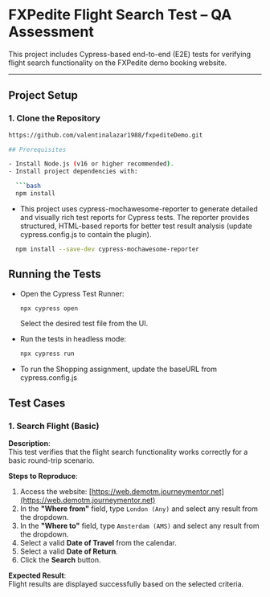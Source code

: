 # FXPedite Flight Search Test – QA Assessment

This project includes Cypress-based end-to-end (E2E) tests for verifying flight search functionality on the FXPedite demo booking website.

---

## Project Setup

### 1. Clone the Repository
```bash
https://github.com/valentinalazar1988/fxpediteDemo.git

## Prerequisites

- Install Node.js (v16 or higher recommended).
- Install project dependencies with:

  ```bash
  npm install
  ```

- This project uses cypress-mochawesome-reporter to generate detailed and visually rich test reports for Cypress tests. The reporter provides structured, HTML-based reports for better test result analysis (update cypress.config.js to contain the plugin).

```bash
  npm install --save-dev cypress-mochawesome-reporter
  ```

## Running the Tests
- Open the Cypress Test Runner:
  ```bash
  npx cypress open
  ```
  Select the desired test file from the UI.
- Run the tests in headless mode:
  ```bash
  npx cypress run
  ```

- To run the Shopping assignment, update the baseURL from cypress.config.js

## Test Cases

### 1. Search Flight (Basic)

**Description**:  
This test verifies that the flight search functionality works correctly for a basic round-trip scenario.

**Steps to Reproduce**:
1. Access the website: [https://web.demotm.journeymentor.net](https://web.demotm.journeymentor.net)
2. In the **"Where from"** field, type `London (Any)` and select any result from the dropdown.
3. In the **"Where to"** field, type `Amsterdam (AMS)` and select any result from the dropdown.
4. Select a valid **Date of Travel** from the calendar.
5. Select a valid **Date of Return**.
6. Click the **Search** button.

**Expected Result**:  
Flight results are displayed successfully based on the selected criteria.
